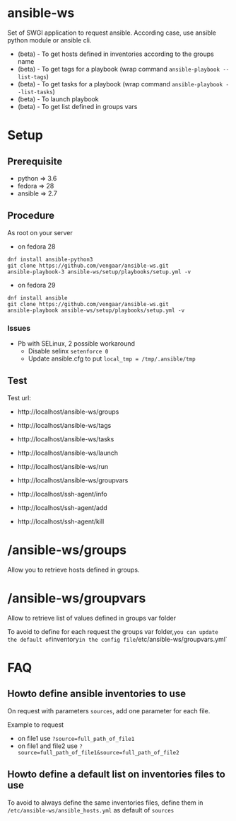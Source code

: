 # ansible-ws

Set of SWGI application to request ansible.
According case, use ansible python module or ansible cli.

* (beta) - To get hosts defined in inventories according to the groups name
* (beta) - To get tags for a playbook (wrap command `ansible-playbook --list-tags`) 
* (beta) - To get tasks for a playbook (wrap command `ansible-playbook --list-tasks`)
* (beta) - To launch playbook
* (beta) - To get list defined in groups vars

# Setup

## Prerequisite

* python => 3.6
* fedora => 28
* ansible => 2.7

## Procedure
As root on your server

* on fedora 28

~~~~
dnf install ansible-python3
git clone https://github.com/vengaar/ansible-ws.git
ansible-playbook-3 ansible-ws/setup/playbooks/setup.yml -v
~~~~

* on fedora 29
~~~~
dnf install ansible
git clone https://github.com/vengaar/ansible-ws.git
ansible-playbook ansible-ws/setup/playbooks/setup.yml -v
~~~~

### Issues

* Pb with SELinux, 2 possible workaround 
   * Disable selinx `setenforce 0`
   * Update ansible.cfg to put `local_tmp = /tmp/.ansible/tmp`

## Test
Test url:

* http://localhost/ansible-ws/groups
* http://localhost/ansible-ws/tags
* http://localhost/ansible-ws/tasks
* http://localhost/ansible-ws/launch
* http://localhost/ansible-ws/run
* http://localhost/ansible-ws/groupvars

* http://localhost/ssh-agent/info
* http://localhost/ssh-agent/add
* http://localhost/ssh-agent/kill

# /ansible-ws/groups

Allow you to retrieve hosts defined in groups.

# /ansible-ws/groupvars

Allow to retrieve list of values defined in groups var folder

To avoid to define for each request the groups var folder,`
you can update the default of `inventory` in the config file `/etc/ansible-ws/groupvars.yml`

# FAQ

## Howto define ansible inventories to use

On request with parameters `sources`, add one parameter for each file.

Example to request

* on file1 use `?source=full_path_of_file1`
* on file1 and file2 use `?source=full_path_of_file1&source=full_path_of_file2`

## Howto define a default list on inventories files to use

To avoid to always define the same inventories files, define them in `/etc/ansible-ws/ansible_hosts.yml` as default of `sources`
